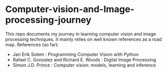 # Computer-vision-and-Image-processing-journey
This repo documents my journey in learning computer vision and image processing techniques. It mainly relies on well known references as a road map. 
References (so far):
- Jan Erik Solem : Programming Computer Vision with Python
- Rafael C. Gonzalez and Richard E. Woods : Digital Image Processing 
- Simon J.D. Prince : Computer vision: models, learning and inference


